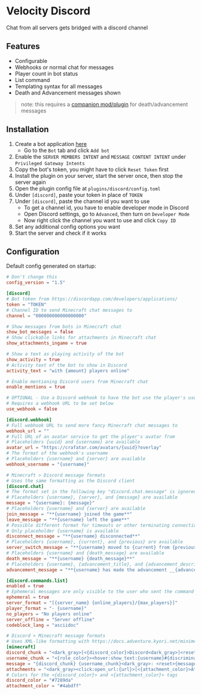 # Velocity Discord

Chat from all servers gets bridged with a discord channel

## Features

- Configurable
- Webhooks or normal chat for messages
- Player count in bot status
- List command
- Templating syntax for all messages
- Death and Advancement messages shown

> note: this requires a [companion mod/plugin](https://github.com/fooooooooooooooo/yep) for death/advancement messages

## Installation

1. Create a bot application [here](https://discordapp.com/developers/applications/)
   - Go to the `Bot` tab and click `Add bot`
2. Enable the `SERVER MEMBERS INTENT` and `MESSAGE CONTENT INTENT` under `Privileged Gateway Intents`
3. Copy the bot's token, you might have to click `Reset Token` first
4. Install the plugin on your server, start the server once, then stop the server again
5. Open the plugin config file at `plugins/discord/config.toml`
6. Under `[discord]`, paste your token in place of `TOKEN`
7. Under `[discord]`, paste the channel id you want to use
   - To get a channel id, you have to enable developer mode in Discord
   - Open Discord settings, go to `Advanced`, then turn on `Developer Mode`
   - Now right click the channel you want to use and click `Copy ID`
8. Set any additional config options you want
9. Start the server and check if it works

## Configuration

Default config generated on startup:

```toml
# Don't change this
config_version = "1.5"

[discord]
# Bot token from https://discordapp.com/developers/applications/
token = "TOKEN"
# Channel ID to send Minecraft chat messages to
channel = "000000000000000000"

# Show messages from bots in Minecraft chat
show_bot_messages = false
# Show clickable links for attachments in Minecraft chat
show_attachments_ingame = true

# Show a text as playing activity of the bot
show_activity = true
# Activity text of the bot to show in Discord
activity_text = "with {amount} players online"

# Enable mentioning Discord users from Minecraft chat
enable_mentions = true

# OPTIONAL - Use a Discord webhook to have the bot use the player's username and avatar when sending messages
# Requires a webhook URL to be set below
use_webhook = false

[discord.webhook]
# Full webhook URL to send more fancy Minecraft chat messages to
webhook_url = ""
# Full URL of an avatar service to get the player's avatar from
# Placeholders {uuid} and {username} are available
avatar_url = "https://crafatar.com/avatars/{uuid}?overlay"
# The format of the webhook's username
# Placeholders {username} and {server} are available
webhook_username = "{username}"

# Minecraft > Discord message formats
# Uses the same formatting as the Discord client
[discord.chat]
# The format set in the following key "discord.chat.message" is ignored when a webhook is used
# Placeholders {username}, {server}, and {message} are available
message = "{username}: {message}"
# Placeholders {username} and {server} are available
join_message = "**{username} joined the game**"
leave_message = "**{username} left the game**"
# Possible different format for timeouts or other terminating connections
# Only placeholder {username} is available
disconnect_message = "**{username} disconnected**"
# Placeholders {username}, {current}, and {previous} are available
server_switch_message = "**{username} moved to {current} from {previous}**"
# Placeholders {username} and {death_message} are available
death_message = "**{username} {death_message}**"
# Placeholders {username}, {advancement_title}, and {advancement_description} are available
advancement_message = "**{username} has made the advancement __{advancement_title}__**\n_{advancement_description}_"

[discord.commands.list]
enabled = true
# Ephemeral messages are only visible to the user who sent the command
ephemeral = true
server_format = "[{server_name} {online_players}/{max_players}]"
player_format = "- {username}"
no_players = "No players online"
server_offline = "Server offline"
codeblock_lang = "asciidoc"

# Discord > Minecraft message formats
# Uses XML-like formatting with https://docs.adventure.kyori.net/minimessage#format
[minecraft]
discord_chunk = "<dark_gray>[<{discord_color}>Discord<dark_gray>]<reset>"
username_chunk = "<{role_color}><hover:show_text:{username}#{discriminator}>{nickname}</hover><reset>"
message = "{discord_chunk} {username_chunk}<dark_gray>: <reset>{message} {attachments}"
attachments = "<dark_gray><click:open_url:{url}>[<{attachment_color}>Attachment<dark_gray>]</click><reset>"
# Colors for the <{discord_color}> and <{attachment_color}> tags
discord_color = "#7289da"
attachment_color = "#4abdff"
```
